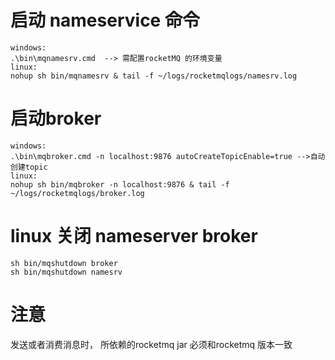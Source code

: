 # 启动 nameservice 命令
```
windows:
.\bin\mqnamesrv.cmd  --> 需配置rocketMQ 的环境变量
linux:
nohup sh bin/mqnamesrv & tail -f ~/logs/rocketmqlogs/namesrv.log
```
# 启动broker 
```
windows: 
.\bin\mqbroker.cmd -n localhost:9876 autoCreateTopicEnable=true -->自动创建topic
linux:
nohup sh bin/mqbroker -n localhost:9876 & tail -f ~/logs/rocketmqlogs/broker.log 
```
# linux 关闭 nameserver broker
```
sh bin/mqshutdown broker
sh bin/mqshutdown namesrv
```
# 注意
发送或者消费消息时， 所依赖的rocketmq jar 必须和rocketmq 版本一致


